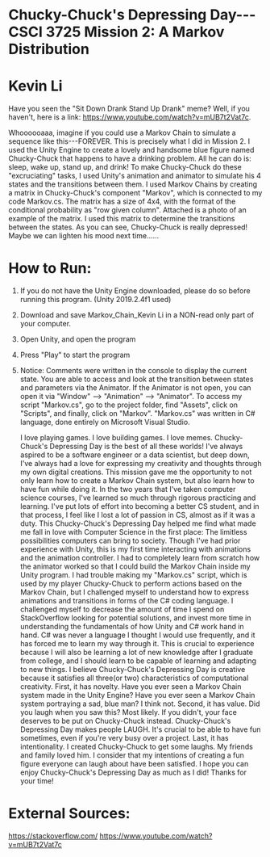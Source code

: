 # Chucky-Chuck's Depressing Day---CSCI 3725 Mission 2: A Markov Distribution
# Kevin Li
Have you seen the "Sit Down Drank Stand Up Drank" meme? Well, if you haven't, here is a link: https://www.youtube.com/watch?v=mUB7t2Vat7c.

Whoooooaaa, imagine if you could use a Markov Chain to simulate a sequence like this---FOREVER. This is precisely what I did in Mission 2. I used the Unity Engine to create a lovely and handsome blue figure named Chucky-Chuck that happens to have a drinking problem. All he can do is: sleep, wake up, stand up, and drink! To make Chucky-Chuck do these "excruciating" tasks, I used Unity's animation and animator to simulate his 4 states and the transitions between them. I used Markov Chains by creating a matrix in Chucky-Chuck's component "Markov", which is connected to my code Markov.cs. The matrix has a size of 4x4, with the format of the conditional probability as "row given column". Attached is a photo of an example of the matrix. I used this matrix to determine the transitions between the states. As you can see, Chucky-Chuck is really depressed! Maybe we can lighten his mood next time......

# How to Run:
1) If you do not have the Unity Engine downloaded, please do so before running this program. (Unity 2019.2.4f1 used)
2) Download and save Markov_Chain_Kevin Li in a NON-read only part of your computer.
3) Open Unity, and open the program
4) Press "Play" to start the program
5) Notice: Comments were written in the console to display the current state. You are able to access and look at the transition between states and parameters via the Animator. If the Animator is not open, you can open it via "Window" --> "Animation" --> "Animator". To access my script "Markov.cs", go to the project folder, find "Assets", click on "Scripts", and finally, click on "Markov". "Markov.cs" was written in C# language, done entirely on Microsoft Visual Studio.



	I love playing games. I love building games. I love memes. Chucky-Chuck's Depressing Day is the best of all these worlds! I've always aspired to be a software engineer or a data scientist, but deep down, I've always had a love for expressing my creativity and thoughts through my own digital creations. This mission gave me the opportunity to not only learn how to create a Markov Chain system, but also learn how to have fun while doing it. In the two years that I've taken computer science courses, I've learned so much through rigorous practicing and learning. I've put lots of effort into becoming a better CS student, and in that process, I feel like I lost a lot of passion in CS, almost as if it was a duty. This Chucky-Chuck's Depressing Day helped me find what made me fall in love with Computer Science in the first place: The limitless possibilities computers can bring to society.
	Though I've had prior experience with Unity, this is my first time interacting with animations and the animation controller. I had to completely learn from scratch how the animator worked so that I could build the Markov Chain inside my Unity program. I had trouble making my "Markov.cs" script, which is used by my player Chucky-Chuck to perform actions based on the Markov Chain, but I challenged myself to understand how to express animations and transitions in  forms of the C# coding language. I challenged myself to decrease the amount of time I spend on StackOverflow looking for potential solutions, and invest more time in understanding the fundamentals of how Unity and C# work hand in hand. C# was never a language I thought I would use frequently, and it has forced me to learn my way through it. This is crucial to experience because I will also be learning a lot of new knowledge after I graduate from college, and I should learn to be capable of learning and adapting to new things.
	I believe Chucky-Chuck's Depressing Day is creative because it satisfies all three(or two) characteristics of computational creativity. First, it has novelty. Have you ever seen a Markov Chain system made in the Unity Engine? Have you ever seen a Markov Chain system portraying a sad, blue man? I think not. Second, it has value. Did you laugh when you saw this? Most likely. If you didn't, your face deserves to be put on Chucky-Chuck instead. Chucky-Chuck's Depressing Day makes people LAUGH. It's crucial to be able to have fun sometimes, even if you're very busy over a project. Last, it has intentionality. I created Chucky-Chuck to get some laughs. My friends and family loved him. I consider that my intentions of creating a fun figure everyone can laugh about have been satisfied.
	I hope you can enjoy Chucky-Chuck's Depressing Day as much as I did! Thanks for your time!

# External Sources:
https://stackoverflow.com/
https://www.youtube.com/watch?v=mUB7t2Vat7c
